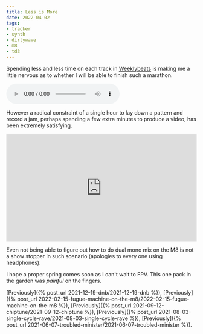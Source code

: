 ```yaml
---
title: Less is More
date: 2022-04-02
tags:
- tracker
- synth
- dirtywave
- m8
- td3
---
```


Spending less and less time on each track in [Weeklybeats](https://weeklybeats.com/jimmac) is making me a little nervous as to whether I will be able to finish such a marathon.

<audio controls>
<source src="acid-basics.mp3" type="audio/mpeg">
<source src="acid-basics.aac" type="audio/aac">
<a href="https://soundcloud.com/jimmac/fugue">Fugue on Soundcloud</a>.
</audio>

However a radical constraint of a single hour to lay down a pattern and record a jam, perhaps spending a few extra minutes to produce a video, has been extremely satisfying. 

<iframe title="vimeo-player" src="https://player.vimeo.com/video/695157731" width="100%" style="aspect-ratio: 16 / 9" frameborder="0" allowfullscreen></iframe>

Even not being able to figure out how to do dual mono mix on the M8 is not a show stopper in such scenario (apologies to every one using headphones).

I hope a proper spring comes soon as I can't wait to FPV. This one pack in the garden was *painful* on the fingers.



[Previously]({% post_url  2021-12-19-dnb/2021-12-19-dnb %}),
[Previously]({% post_url  2022-02-15-fugue-machine-on-the-m8/2022-02-15-fugue-machine-on-the-m8 %}),
[Previously]({% post_url  2021-09-12-chiptune/2021-09-12-chiptune %}),
[Previously]({% post_url  2021-08-03-single-cycle-rave/2021-08-03-single-cycle-rave %}),
[Previously]({% post_url  2021-06-07-troubled-minister/2021-06-07-troubled-minister %}).